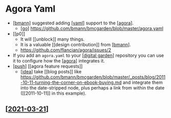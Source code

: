 # Agora Yaml

- [[bmann]] suggested adding [[yaml]] support to the [[agora]].
  - [[go]] https://github.com/bmann/bmcgarden/blob/master/agora.yaml
- [[p0]]
  - It will [[unblock]] many things.
  - It is a valuable [[design contribution]] from [[bmann]].
  - https://github.com/flancian/agora/issues/2
- If you add an ```agora.yaml``` to your [[digital garden]] repository you can use it to configure how the [[agora]] integrates it.
- [[push]] [[agora feature requests]]
  - [[idea]] take [[blog posts]] like https://github.com/bmann/bmcgarden/blob/master/_posts/blog/2011-10-11-turning-the-corner-on-ebook-buying.md and integrate them into the date-stripped node, plus perhaps a link from within the date ([[2011-10-11]] in this example).
  
## [[2021-03-21]]


[//begin]: # "Autogenerated link references for markdown compatibility"
[bmann]: bmann "Bmann"
[yaml]: yaml "Yaml"
[agora]: agora "Agora"
[go]: go "Go"
[digital garden]: digital-garden "Digital Garden"
[push]: push "Push"
[idea]: idea "Idea"
[2021-03-21]: 2021-03-21 "2021-03-21"
[//end]: # "Autogenerated link references"